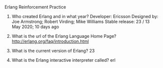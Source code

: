 Erlang Reinforcement Practice

1. Who created Erlang and in what year?
Developer: Ericsson
Designed by: Joe Armstrong; Robert Virding; Mike Williams
Stable release: 23 / 13 May 2020; 10 days ago

2. What is the url of the Erlang Language Home Page?
http://erlang.org/faq/introduction.html

3. What is the current version of Erlang?
23

4. What is the Erlang interactive interpreter called?
erl